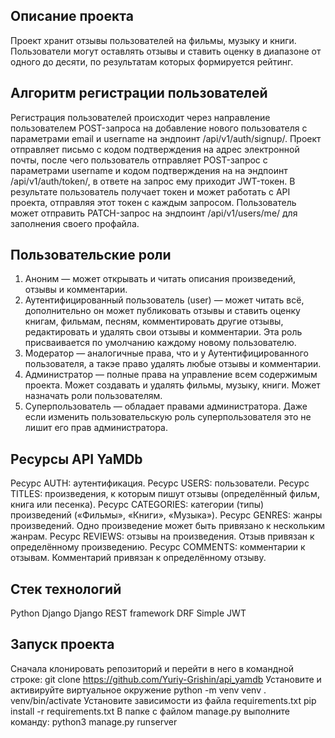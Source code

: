 ## Описание проекта 

Проект хранит отзывы пользователей на фильмы, музыку и книги. 
Пользователи могут оставлять отзывы и ставить оценку в диапазоне от одного до десяти, по результатам которых формируется рейтинг. 

## Алгоритм регистрации пользователей
Регистрация пользователей происходит через направление пользователем POST-запроса на добавление нового пользователя с параметрами email и username на эндпоинт /api/v1/auth/signup/.
Проект отправляет письмо с кодом подтверждения на адрес электронной почты, после чего пользователь отправляет POST-запрос с параметрами username и кодом подтверждения на на эндпоинт /api/v1/auth/token/, в ответе на запрос ему приходит JWT-токен. В результате пользователь получает токен и может работать с API проекта, отправляя этот токен с каждым запросом.
Пользователь может отправить PATCH-запрос на эндпоинт /api/v1/users/me/ для заполнения своего профайла. 

## Пользовательские роли
1. Аноним — может открывать и читать описания произведений, отзывы и комментарии.
2. Аутентифицированный пользователь (user) — может читать всё, дополнительно он может публиковать отзывы и ставить оценку книгам, фильмам, песням, комментировать другие отзывы, редактировать и удалять свои отзывы и комментарии. Эта роль присваивается по умолчанию каждому новому пользователю.
3. Модератор — аналогичные права, что и у Аутентифицированного пользователя, а такэе право удалять любые отзывы и комментарии.
4. Администратор  — полные права на управление всем содержимым проекта. Может создавать и удалять фильмы, музыку, книги. Может назначать роли пользователям.
5. Суперпользователь — обладает правами администратора. Даже если изменить пользовательскую роль суперпользователя это не лишит его прав администратора. 

## Ресурсы API YaMDb
Ресурс AUTH: аутентификация.
Ресурс USERS: пользователи.
Ресурс TITLES: произведения, к которым пишут отзывы (определённый фильм, книга или песенка).
Ресурс CATEGORIES: категории (типы) произведений («Фильмы», «Книги», «Музыка»).
Ресурс GENRES: жанры произведений. Одно произведение может быть привязано к нескольким жанрам.
Ресурс REVIEWS: отзывы на произведения. Отзыв привязан к определённому произведению.
Ресурс COMMENTS: комментарии к отзывам. Комментарий привязан к определённому отзыву.

## Стек технологий
Python
Django
Django REST framework
DRF Simple JWT

## Запуск проекта 
Сначала клонировать репозиторий и перейти в него в командной строке:
git clone https://github.com/Yuriy-Grishin/api_yamdb
Установите и активируйте виртуальное окружение
python -m venv venv
. venv/bin/activate
Установите зависимости из файла requirements.txt
pip install -r requirements.txt
В папке с файлом manage.py выполните команду:
python3 manage.py runserver
